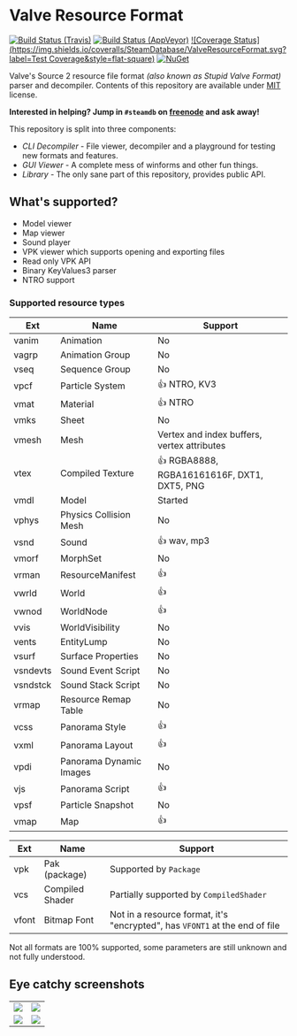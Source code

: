 # Valve Resource Format

[![Build Status (Travis)](https://img.shields.io/travis/SteamDatabase/ValveResourceFormat/master.svg?label=Travis&style=flat-square)](https://travis-ci.org/SteamDatabase/ValveResourceFormat)
[![Build Status (AppVeyor)](https://img.shields.io/appveyor/ci/xPaw/valveresourceformat/master.svg?label=AppVeyor&style=flat-square)](https://ci.appveyor.com/project/xPaw/valveresourceformat)
[![Coverage Status](https://img.shields.io/coveralls/SteamDatabase/ValveResourceFormat.svg?label=Test Coverage&style=flat-square)](https://coveralls.io/github/SteamDatabase/ValveResourceFormat)
[![NuGet](https://img.shields.io/nuget/v/ValveResourceFormat.svg?label=NuGet&style=flat-square)](https://www.nuget.org/packages/ValveResourceFormat/)

Valve's Source 2 resource file format *(also known as Stupid Valve Format)* parser and decompiler. Contents of this repository are available under [MIT](LICENSE) license.

**Interested in helping? Jump in `#steamdb` on [freenode](https://freenode.net/) and ask away!**

This repository is split into three components:
- *CLI Decompiler* - File viewer, decompiler and a playground for testing new formats and features.
- *GUI Viewer* - A complete mess of winforms and other fun things.
- *Library* - The only sane part of this repository, provides public API.

## What's supported?
- Model viewer
- Map viewer
- Sound player
- VPK viewer which supports opening and exporting files
- Read only VPK API
- Binary KeyValues3 parser
- NTRO support

### Supported resource types
Ext      | Name                    | Support
-------- | ----------------------- | -------
vanim    | Animation               | No
vagrp    | Animation Group         | No
vseq     | Sequence Group          | No
vpcf     | Particle System         | :+1: NTRO, KV3
vmat     | Material                | :+1: NTRO
vmks     | Sheet                   | No
vmesh    | Mesh                    | Vertex and index buffers, vertex attributes
vtex     | Compiled Texture        | :+1: RGBA8888, RGBA16161616F, DXT1, DXT5, PNG
vmdl     | Model                   | Started
vphys    | Physics Collision Mesh  | No
vsnd     | Sound                   | :+1: wav, mp3
vmorf    | MorphSet                | No
vrman    | ResourceManifest        | :+1:
vwrld    | World                   | :+1:
vwnod    | WorldNode               | :+1:
vvis     | WorldVisibility         | No
vents    | EntityLump              | No
vsurf    | Surface Properties      | No
vsndevts | Sound Event Script      | No
vsndstck | Sound Stack Script      | No
vrmap    | Resource Remap Table    | No
vcss     | Panorama Style          | :+1:
vxml     | Panorama Layout         | :+1:
vpdi     | Panorama Dynamic Images | No
vjs      | Panorama Script         | :+1:
vpsf     | Particle Snapshot       | No
vmap     | Map                     | :+1:

Ext      | Name                    | Support
-------- | ----------------------- | -------
vpk      | Pak (package)           | Supported by `Package`
vcs      | Compiled Shader         | Partially supported by `CompiledShader`
vfont    | Bitmap Font             | Not in a resource format, it's "encrypted", has `VFONT1` at the end of file

Not all formats are 100% supported, some parameters are still unknown and not fully understood.

## Eye catchy screenshots
<table>
	<tr>
		<td><img src="https://steamdatabase.github.io/ValveResourceFormat/static/screen_glados.png"></td>
		<td><img src="https://steamdatabase.github.io/ValveResourceFormat/static/screen_potato.png"></td>
	</tr>
	<tr>
		<td><img src="https://steamdatabase.github.io/ValveResourceFormat/static/screen_vpk.png"></td>
		<td><img src="https://steamdatabase.github.io/ValveResourceFormat/static/screen_cli.png"></td>
	</tr>
</table>
